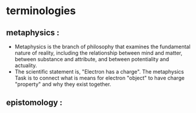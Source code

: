 # terminologies


## metaphysics :
* Metaphysics is the branch of philosophy that examines the fundamental nature of reality, including the relationship between mind and matter, between substance and attribute, and between potentiality and actuality.
* The scientific statement is, "Electron has a charge". The metaphysics Task is to connect what is means for electron "object" to have charge "property" and why they exist together.

## epistomology : 
